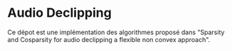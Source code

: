 # Audio Declipping 

Ce dépot est une implémentation des algorithmes proposé dans "Sparsity and Cosparsity for audio declipping a flexible non convex approach".

